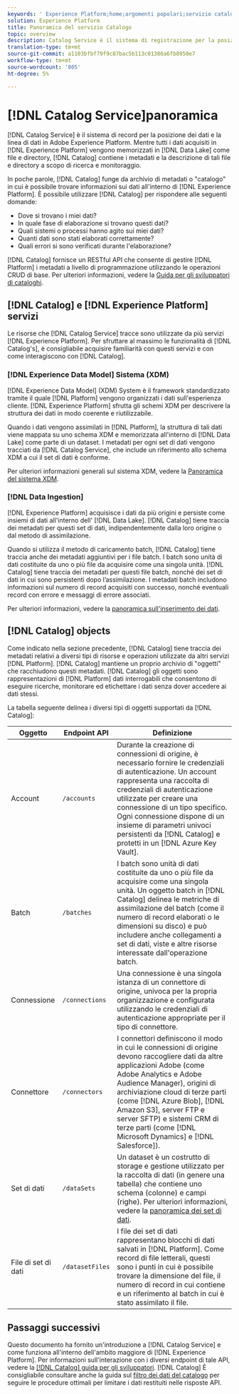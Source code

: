 ```yaml
---
keywords: ' Experience Platform;home;argomenti popolari;servizio catalogo;catalogo;servizio catalogo;posizione dei dati;posizione dei dati;gestione dei dati;gestione dei dati;linea;linea;catalogo;abilita set di dati'
solution: Experience Platform
title: Panoramica del servizio Catalogo
topic: overview
description: Catalog Service è il sistema di registrazione per la posizione dei dati e la linea di origine dei dati in Adobe Experience Platform. Mentre tutti i dati acquisiti  Experience Platform vengono memorizzati nel Data Lake come file e directory, Catalog contiene i metadati e la descrizione di tali file e directory a scopo di ricerca e monitoraggio.
translation-type: tm+mt
source-git-commit: a1103bfbf79f9c87bac5b113c01386a6fb8950e7
workflow-type: tm+mt
source-wordcount: '805'
ht-degree: 5%

---
```



# [!DNL Catalog Service]panoramica

[!DNL Catalog Service] è il sistema di record per la posizione dei dati e la linea di dati in Adobe Experience Platform. Mentre tutti i dati acquisiti in [!DNL Experience Platform] vengono memorizzati in [!DNL Data Lake] come file e directory, [!DNL Catalog] contiene i metadati e la descrizione di tali file e directory a scopo di ricerca e monitoraggio.

In poche parole, [!DNL Catalog] funge da archivio di metadati o &quot;catalogo&quot; in cui è possibile trovare informazioni sui dati all&#39;interno di [!DNL Experience Platform]. È possibile utilizzare [!DNL Catalog] per rispondere alle seguenti domande:

* Dove si trovano i miei dati?
* In quale fase di elaborazione si trovano questi dati?
* Quali sistemi o processi hanno agito sui miei dati?
* Quanti dati sono stati elaborati correttamente?
* Quali errori si sono verificati durante l&#39;elaborazione?

[!DNL Catalog] fornisce un RESTful API che consente di gestire  [!DNL Platform] i metadati a livello di programmazione utilizzando le operazioni CRUD di base. Per ulteriori informazioni, vedere la [Guida per gli sviluppatori di cataloghi](api/getting-started.md).

## [!DNL Catalog] e  [!DNL Experience Platform] servizi

Le risorse che [!DNL Catalog Service] tracce sono utilizzate da più servizi [!DNL Experience Platform]. Per sfruttare al massimo le funzionalità di [!DNL Catalog's], è consigliabile acquisire familiarità con questi servizi e con come interagiscono con [!DNL Catalog].

### [!DNL Experience Data Model] Sistema (XDM)

[!DNL Experience Data Model] (XDM) System è il framework standardizzato tramite il quale  [!DNL Platform] vengono organizzati i dati sull&#39;esperienza cliente. [!DNL Experience Platform] sfrutta gli schemi XDM per descrivere la struttura dei dati in modo coerente e riutilizzabile.

Quando i dati vengono assimilati in [!DNL Platform], la struttura di tali dati viene mappata su uno schema XDM e memorizzata all&#39;interno di [!DNL Data Lake] come parte di un dataset. I metadati per ogni set di dati vengono tracciati da [!DNL Catalog Service], che include un riferimento allo schema XDM a cui il set di dati è conforme.

Per ulteriori informazioni generali sul sistema XDM, vedere la [Panoramica del sistema XDM](../xdm/home.md).

### [!DNL Data Ingestion]

[!DNL Experience Platform] acquisisce i dati da più origini e persiste come insiemi di dati all&#39;interno dell&#39; [!DNL Data Lake]. [!DNL Catalog] tiene traccia dei metadati per questi set di dati, indipendentemente dalla loro origine o dal metodo di assimilazione.

Quando si utilizza il metodo di caricamento batch, [!DNL Catalog] tiene traccia anche dei metadati aggiuntivi per i file batch. I batch sono unità di dati costituite da uno o più file da acquisire come una singola unità. [!DNL Catalog] tiene traccia dei metadati per questi file batch, nonché dei set di dati in cui sono persistenti dopo l’assimilazione. I metadati batch includono informazioni sul numero di record acquisiti con successo, nonché eventuali record con errore e messaggi di errore associati.

Per ulteriori informazioni, vedere la [panoramica sull&#39;inserimento dei dati](../ingestion/home.md).

## [!DNL Catalog] objects

Come indicato nella sezione precedente, [!DNL Catalog] tiene traccia dei metadati relativi a diversi tipi di risorse e operazioni utilizzate da altri servizi [!DNL Platform]. [!DNL Catalog] mantiene un proprio archivio di &quot;oggetti&quot; che racchiudono questi metadati. [!DNL Catalog] gli oggetti sono rappresentazioni di  [!DNL Platform] dati interrogabili che consentono di eseguire ricerche, monitorare ed etichettare i dati senza dover accedere ai dati stessi.

La tabella seguente delinea i diversi tipi di oggetti supportati da [!DNL Catalog]:

| Oggetto | Endpoint API | Definizione |
|---|---|---|
| Account | `/accounts` | Durante la creazione di connessioni di origine, è necessario fornire le credenziali di autenticazione. Un account rappresenta una raccolta di credenziali di autenticazione utilizzate per creare una connessione di un tipo specifico. Ogni connessione dispone di un insieme di parametri univoci persistenti da [!DNL Catalog] e protetti in un [!DNL Azure Key Vault]. |
| Batch | `/batches` | I batch sono unità di dati costituite da uno o più file da acquisire come una singola unità. Un oggetto batch in [!DNL Catalog] delinea le metriche di assimilazione del batch (come il numero di record elaborati o le dimensioni su disco) e può includere anche collegamenti a set di dati, viste e altre risorse interessate dall&#39;operazione batch. |
| Connessione | `/connections` | Una connessione è una singola istanza di un connettore di origine, univoca per la propria organizzazione e configurata utilizzando le credenziali di autenticazione appropriate per il tipo di connettore. |
| Connettore | `/connectors` | I connettori definiscono il modo in cui le connessioni di origine devono raccogliere dati da altre applicazioni  Adobe (come  Adobe Analytics e Adobe Audience Manager), origini di archiviazione cloud di terze parti (come [!DNL Azure Blob], [!DNL Amazon S3], server FTP e server SFTP) e sistemi CRM di terze parti (come [!DNL Microsoft Dynamics] e [!DNL Salesforce]). |
| Set di dati | `/dataSets` | Un dataset è un costrutto di storage e gestione utilizzato per la raccolta di dati (in genere una tabella) che contiene uno schema (colonne) e campi (righe). Per ulteriori informazioni, vedere la [panoramica dei set di dati](./datasets/overview.md). |
| File di set di dati | `/datasetFiles` | I file dei set di dati rappresentano blocchi di dati salvati in [!DNL Platform]. Come record di file letterali, questi sono i punti in cui è possibile trovare la dimensione del file, il numero di record in cui contiene e un riferimento al batch in cui è stato assimilato il file. |

## Passaggi successivi

Questo documento ha fornito un&#39;introduzione a [!DNL Catalog Service] e come funziona all&#39;interno dell&#39;ambito maggiore di [!DNL Experience Platform]. Per informazioni sull&#39;interazione con i diversi endpoint di tale API, vedere la [[!DNL Catalog] guida per gli sviluppatori](api/getting-started.md). [!DNL Catalog] È consigliabile consultare anche la guida sul [filtro dei dati del catalogo](api/filter-data.md) per seguire le procedure ottimali per limitare i dati restituiti nelle risposte API.